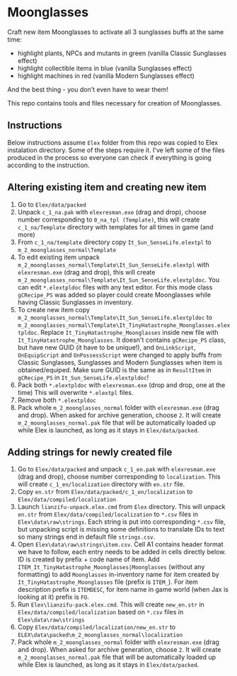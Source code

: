 # Moonglasses

Craft new item Moonglasses to activate all 3 sunglasses buffs at the same time:
* highlight plants, NPCs and mutants in green (vanilla Classic Sunglasses effect)
* highlight collectible items in blue (vanilla Sunglasses effect)
* highlight machines in red (vanilla Modern Sunglasses effect)


And the best thing - you don't even have to wear them!

This repo contains tools and files necessary for creation of Moonglasses.

## Instructions

Below instructions assume `Elex` folder from this repo was copied to Elex instalation directory. Some of the steps require it. I've left some of the files produced in the process so everyone can check if everything is going according to the instruction.

## Altering existing item and creating new item

1. Go to `Elex/data/packed`
2. Unpack `c_1_na.pak` with `elexresman.exe` (drag and drop), choose number corresponding to `0_na_tpl (Template)`, this will create `c_1_na/Template` directory with templates for all times in game (and more)
3. From `c_1_na/template` directory copy `It_Sun_SenseLife.elextpl` to `m_2_moonglasses_normal\Template`
4. To edit existing item unpack `m_2_moonglasses_normal\Template\It_Sun_SenseLife.elextpl` with `elexresman.exe` (drag and drop), this will create `m_2_moonglasses_normal\Template\It_Sun_SenseLife.elextpldoc`. You can edit `*.elextpldoc` files with any text editor. For this mode class `gCRecipe_PS` was added so player could create Moonglasses while having Classic Sunglasses in inventory.
5. To create new item copy `m_2_moonglasses_normal\Template\It_Sun_SenseLife.elextpldoc` to `m_2_moonglasses_normal\Template\It_TinyHatastrophe_Moonglasses.elextpldoc`. Replace `It_TinyHatastrophe_Moonglasses` inside new file with `It_TinyHatastrophe_Moonglasses`. It doesn't contains `gCRecipe_PS` class, but have new GUID (it have to be unique!), and `OnLinkScript`, `OnEquipScript` and `OnPossessScript` were changed to apply buffs from Classic Sunglasses, Sunglasses and Modern Sunglasses when item is obtained/equiped. Make sure GUID is the same as in `ResultItem` in `gCRecipe_PS` in `It_Sun_SenseLife.elextpldoc`!
6. Pack both `*.elextpldoc` with `elexresman.exe` (drop and drop, one at the time) This will overwrite `*.elextpl` files.
7. Remove both `*.elextpldoc`
8. Pack whole `m_2_moonglasses_normal` folder with `elexresman.exe` (drag and drop). When asked for archive generation, choose `2`. It will create `m_2_moonglasses_normal.pak` file that will be automatically loaded up while Elex is launched, as long as it stays in `Elex/data/packed`. 

## Adding strings for newly created file

1. Go to `Elex/data/packed` and unpack `c_1_en.pak` with `elexresman.exe` (drag and drop), choose number corresponding to `localization`. This will create `c_1_en/localization` directory with `en.str` file.
2. Copy `en.str` from `Elex/data/packed/c_1_en/localization` to `Elex/data/compiled/localization`
3. Launch `lianzifu-unpack.elex.cmd` from `Elex` directory. This will unpack `en.str` from `Elex/data/compiled/localization` to `*.csv` files in `Elex\data\raw\strings`. Each string is put into corresponding `*.csv` file, but unpacking script is missing some definitions to translate IDs to text so many strings end in default file `strings.csv`.
4. Open `Elex\data\raw\strings\item.csv`. Cell A1 contains header format we have to follow, each entry needs to be added in cells directly below. ID is created by prefix + code name of item. Add `ITEM_It_TinyHatastrophe_Moonglasses|Moonglasses` (without any formatting) to add `Moonglasses` in-inventory name for item created by `It_TinyHatastrophe_Moonglasses` file (prefix is `ITEM_`). For item description prefix is `ITEMDESC`, for item name in game world (when Jax is looking at it) prefix is `FO`.
5. Run `Elex\lianzifu-pack.elex.cmd`. This will create `new_en.str` in `Elex/data/compiled/localization` based on `*.csv` files in `Elex\data\raw\strings`
6. Copy `Elex/data/compiled/localization/new_en.str` to `ELEX\data\packed\m_2_moonglasses_normal\localization`
7. Pack whole `m_2_moonglasses_normal` folder with `elexresman.exe` (drag and drop). When asked for archive generation, choose `2`. It will create `m_2_moonglasses_normal.pak` file that will be automatically loaded up while Elex is launched, as long as it stays in `Elex/data/packed`. 
